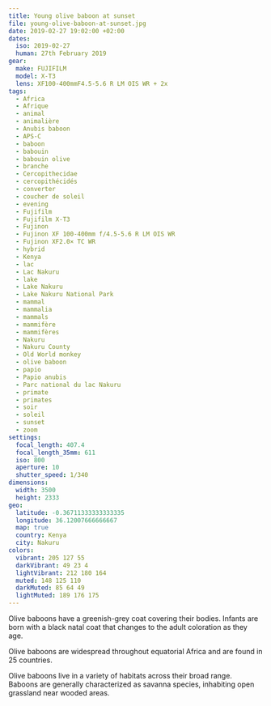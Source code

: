 ```yaml
---
title: Young olive baboon at sunset
file: young-olive-baboon-at-sunset.jpg
date: 2019-02-27 19:02:00 +02:00
dates:
  iso: 2019-02-27
  human: 27th February 2019
gear:
  make: FUJIFILM
  model: X-T3
  lens: XF100-400mmF4.5-5.6 R LM OIS WR + 2x
tags:
  - Africa
  - Afrique
  - animal
  - animalière
  - Anubis baboon
  - APS-C
  - baboon
  - babouin
  - babouin olive
  - branche
  - Cercopithecidae
  - cercopithécidés
  - converter
  - coucher de soleil
  - evening
  - Fujifilm
  - Fujifilm X-T3
  - Fujinon
  - Fujinon XF 100-400mm f/4.5-5.6 R LM OIS WR
  - Fujinon XF2.0× TC WR
  - hybrid
  - Kenya
  - lac
  - Lac Nakuru
  - lake
  - Lake Nakuru
  - Lake Nakuru National Park
  - mammal
  - mammalia
  - mammals
  - mammifère
  - mammifères
  - Nakuru
  - Nakuru County
  - Old World monkey
  - olive baboon
  - papio
  - Papio anubis
  - Parc national du lac Nakuru
  - primate
  - primates
  - soir
  - soleil
  - sunset
  - zoom
settings:
  focal_length: 407.4
  focal_length_35mm: 611
  iso: 800
  aperture: 10
  shutter_speed: 1/340
dimensions:
  width: 3500
  height: 2333
geo:
  latitude: -0.36711333333333335
  longitude: 36.12007666666667
  map: true
  country: Kenya
  city: Nakuru
colors:
  vibrant: 205 127 55
  darkVibrant: 49 23 4
  lightVibrant: 212 180 164
  muted: 148 125 110
  darkMuted: 85 64 49
  lightMuted: 189 176 175
---
```


Olive baboons have a greenish-grey coat covering their bodies. Infants are born with a black natal coat that changes to the adult coloration as they age.

Olive baboons are widespread throughout equatorial Africa and are found in 25 countries.

Olive baboons live in a variety of habitats across their broad range. Baboons are generally characterized as savanna species, inhabiting open grassland near wooded areas.
